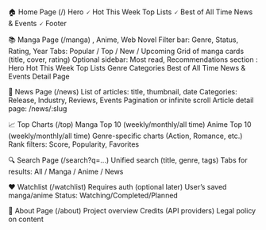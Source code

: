 🏠 Home Page (/)
Hero 🗸
Hot This Week
Top Lists 🗸
Best of All Time
News & Events 🗸
Footer 

📚 Manga Page (/manga) , Anime, Web Novel
Filter bar: Genre, Status, Rating, Year
Tabs: Popular / Top / New / Upcoming
Grid of manga cards (title, cover, rating)
Optional sidebar: Most read, Recommendations
section :
Hero
Hot This Week
Top Lists
Genre Categories
Best of All Time
News & Events
Detail Page

📰 News Page (/news)
List of articles: title, thumbnail, date
Categories: Release, Industry, Reviews, Events
Pagination or infinite scroll
Article detail page: /news/:slug

📈 Top Charts (/top)
Manga Top 10 (weekly/monthly/all time)
Anime Top 10 (weekly/monthly/all time)
Genre-specific charts (Action, Romance, etc.)
Rank filters: Score, Popularity, Favorites

🔍 Search Page (/search?q=...)
Unified search (title, genre, tags)
Tabs for results: All / Manga / Anime / News

❤️ Watchlist (/watchlist)
Requires auth (optional later)
User’s saved manga/anime
Status: Watching/Completed/Planned

📄 About Page (/about)
Project overview
Credits (API providers)
Legal policy on content



